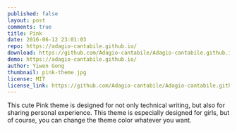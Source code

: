 ```yaml
---
published: false
layout: post
comments: true
title: Pink
date: 2016-06-12 23:01:03
repo: https://adagio-cantabile.github.io/
download: https://github.com/Adagio-cantabile/Adagio-cantabile.github.io/archive/master.zip
demo: https://adagio-cantabile.github.io/
author: Yiwen Gong
thumbnail: pink-theme.jpg
license: MIT
license_link: https://github.com/Adagio-cantabile/Adagio-cantabile.github.io/blob/master/LICENSE.md
---
```


This cute Pink theme is designed for not only technical writing, but also for sharing personal experience. This theme is especially designed for girls, but of course, you can change the theme color whatever you want.
